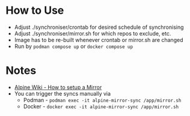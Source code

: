 # How to Use

- Adjust ./synchroniser/crontab for desired schedule of synchronising
- Adjust ./synchroniser/mirror.sh for which repos to exclude, etc.
- Image has to be re-built whenever crontab or mirror.sh are changed
- Run by `podman compose up` or `docker compose up`

# Notes

- [Alpine Wiki - How to setup a Mirror](https://wiki.alpinelinux.org/wiki/How_to_setup_a_Alpine_Linux_mirror)
- You can trigger the syncs manually via
  - Podman - `podman exec -it alpine-mirror-sync /app/mirror.sh`
  - Docker - `docker exec -it alpine-mirror-sync /app/mirror.sh`